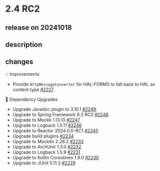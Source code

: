 # 2.4 RC2

## release on 20241018

## description

## changes

💡 Improvements

* Provide <code>HttpMessageConverter</code> for HAL-FORMS to fall back to HAL as content type <a href="https://github.com/spring-projects/spring-hateoas/issues/2227" data-hovercard-type="issue" data-hovercard-url="/spring-projects/spring-hateoas/issues/2227/hovercard">#2227</a>

🔨 Dependency Upgrades

* Upgrade Javadoc plugin to 3.10.1 <a href="https://github.com/spring-projects/spring-hateoas/issues/2249" data-hovercard-type="issue" data-hovercard-url="/spring-projects/spring-hateoas/issues/2249/hovercard">#2249</a>
* Upgrade to Spring Framework 6.2 RC2 <a href="https://github.com/spring-projects/spring-hateoas/issues/2248" data-hovercard-type="issue" data-hovercard-url="/spring-projects/spring-hateoas/issues/2248/hovercard">#2248</a>
* Upgrade to Mockk 1.13.13 <a href="https://github.com/spring-projects/spring-hateoas/issues/2247" data-hovercard-type="issue" data-hovercard-url="/spring-projects/spring-hateoas/issues/2247/hovercard">#2247</a>
* Upgrade to Logback 1.5.11 <a href="https://github.com/spring-projects/spring-hateoas/issues/2246" data-hovercard-type="issue" data-hovercard-url="/spring-projects/spring-hateoas/issues/2246/hovercard">#2246</a>
* Upgrade to Reactor 2024.0.0-RC1 <a href="https://github.com/spring-projects/spring-hateoas/issues/2245" data-hovercard-type="issue" data-hovercard-url="/spring-projects/spring-hateoas/issues/2245/hovercard">#2245</a>
* Upgrade build plugins <a href="https://github.com/spring-projects/spring-hateoas/issues/2234" data-hovercard-type="issue" data-hovercard-url="/spring-projects/spring-hateoas/issues/2234/hovercard">#2234</a>
* Upgrade to Mockito 2.28.2 <a href="https://github.com/spring-projects/spring-hateoas/issues/2233" data-hovercard-type="issue" data-hovercard-url="/spring-projects/spring-hateoas/issues/2233/hovercard">#2233</a>
* Upgrade to ArchUnit 1.3.0 <a href="https://github.com/spring-projects/spring-hateoas/issues/2232" data-hovercard-type="issue" data-hovercard-url="/spring-projects/spring-hateoas/issues/2232/hovercard">#2232</a>
* Upgrade to Logback 1.5.9 <a href="https://github.com/spring-projects/spring-hateoas/issues/2231" data-hovercard-type="issue" data-hovercard-url="/spring-projects/spring-hateoas/issues/2231/hovercard">#2231</a>
* Upgrade to Kotlin Coroutines 1.9.0 <a href="https://github.com/spring-projects/spring-hateoas/issues/2230" data-hovercard-type="issue" data-hovercard-url="/spring-projects/spring-hateoas/issues/2230/hovercard">#2230</a>
* Upgrade to JUnit 5.11.2 <a href="https://github.com/spring-projects/spring-hateoas/issues/2229" data-hovercard-type="issue" data-hovercard-url="/spring-projects/spring-hateoas/issues/2229/hovercard">#2229</a>

